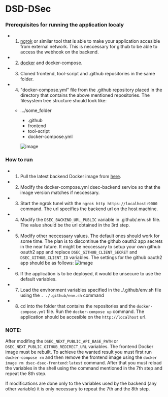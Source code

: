 # DSD-DSec

### Prerequisites for running the application localy
- 1. [ngrok](https://ngrok.com/) or similar tool that is able to make your application accesible from external network. This is neccessary for github to be able to access the webhook on the backend.
- 2. [docker](https://www.docker.com/) and docker-compose.
- 3. Cloned frontend, tool-script and .github repositories in the same folder.
- 4. "docker-compose.yml" file from the .github repository placed in the directory that contains the above mentioned repositories. The filesystem tree structure should look like:
  * .../some_folder
    * .github
    * frontend
    * tool-script
    * docker-compose.yml
    
    ![image](https://user-images.githubusercontent.com/59147446/212437776-5c63f356-8e55-4d47-8dc3-f51454950a61.png)

### How to run
- 1. Pull the latest backend Docker image from [here](https://github.com/DSD-DSec/backend/pkgs/container/backend).
- 2. Modify the docker-compose.yml dsec-backend service so that the image version matches if neccessary.
- 3. Start the ngrok tunel with the `ngrok http https://localhost:9000` command. The url specifies the backend url on the host machine.
- 4. Modify the `DSEC_BACKEND_URL_PUBLIC` variable in .github/.env.sh file. The value should be the url obtained in the 3rd step.
- 5. Modify other neccessary values. The default ones should work for some time. The plan is to discontinue the github oauth2 app secrets in the near future. It might be neccessary to setup your own github oauth2 app and replace `DSEC_GITHUB_CLIENT_SECRET` and `DSEC_GITHUB_CLIENT_ID` variables. The settings for the github oauth2 app should be as follows:
  ![image](https://user-images.githubusercontent.com/59147446/212435411-0a1a12b6-8b81-43e0-9218-a1ae7e7d91c1.png)

- 6. If the application is to be deployed, it would be unsecure to use the default variables.
- 7. Load the environment variables specified in the ./.github/env.sh file using the `. ./.github/env.sh` command
- 8. cd into the folder that contains the repositories and the `docker-compose.yml` file. Run the `docker-compose up` command. The application should be accesible on the `http://localhost` url.

### NOTE:
After modifing the `DSEC_NEXT_PUBLIC_API_BASE_PATH` or `DSEC_NEXT_PUBLIC_GITHUB_REDIRECT_URL` variables. The frontend Docker image must be rebuilt. To achieve the wanted result you must first run `docker-compose rm` and then remove the frontend image using the `docker image rm dsec-dsec-frontend:latest` command. After that you must reload the variables in the shell using the command mentioned in the 7th step and repeat the 8th step.

If modifications are done only to the variables used by the backend (any other variable) it is only necessary to repeat the 7th and the 8th step.

